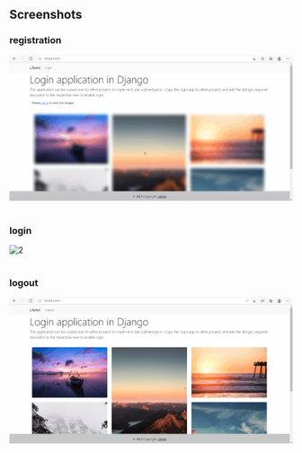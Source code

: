 ## Screenshots<br>

### registration
![1](screenshots/registration.gif)<br><br>
### login
![2](screenshots/login.gif)<br><br>
### logout
![3](screenshots/logout.gif)<br><br>
